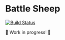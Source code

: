 Battle Sheep
============

[![Build Status](https://travis-ci.org/battle-sheep/battle-sheep.svg?branch=master)](https://travis-ci.org/battle-sheep/battle-sheep)

:construction: Work in progress! :construction:

